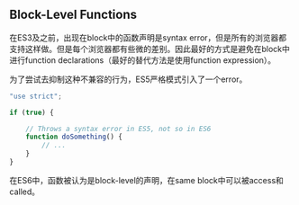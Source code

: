 ## Block-Level Functions

在ES3及之前，出现在block中的函数声明是syntax error，但是所有的浏览器都支持这样做。但是每个浏览器都有些微的差别。因此最好的方式是避免在block中进行function declarations（最好的替代方法是使用function expression）。

为了尝试去抑制这种不兼容的行为，ES5严格模式引入了一个error。

```js
"use strict";

if (true) {

    // Throws a syntax error in ES5, not so in ES6
    function doSomething() {
        // ...
    }
}
```

在ES6中，函数被认为是block-level的声明，在same block中可以被access和called。

